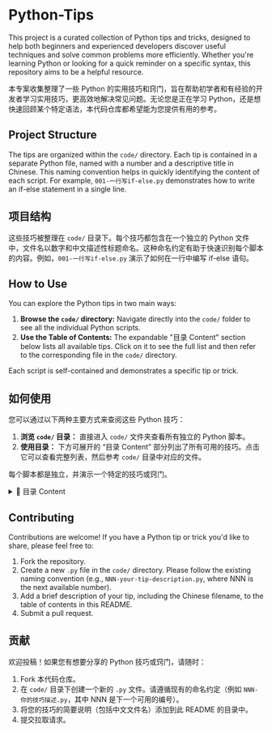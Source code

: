 # Python-Tips

This project is a curated collection of Python tips and tricks, designed to help both beginners and experienced developers discover useful techniques and solve common problems more efficiently. Whether you're learning Python or looking for a quick reminder on a specific syntax, this repository aims to be a helpful resource.

本专案收集整理了一些 Python 的实用技巧和窍门，旨在帮助初学者和有经验的开发者学习实用技巧，更高效地解决常见问题。无论您是正在学习 Python，还是想快速回顾某个特定语法，本代码仓库都希望能为您提供有用的参考。

## Project Structure

The tips are organized within the `code/` directory. Each tip is contained in a separate Python file, named with a number and a descriptive title in Chinese. This naming convention helps in quickly identifying the content of each script. For example, `001-一行写if-else.py` demonstrates how to write an if-else statement in a single line.

## 项目结构

这些技巧被整理在 `code/` 目录下。每个技巧都包含在一个独立的 Python 文件中，文件名以数字和中文描述性标题命名。这种命名约定有助于快速识别每个脚本的内容。例如，`001-一行写if-else.py` 演示了如何在一行中编写 if-else 语句。

## How to Use

You can explore the Python tips in two main ways:
1.  **Browse the `code/` directory:** Navigate directly into the `code/` folder to see all the individual Python scripts.
2.  **Use the Table of Contents:** The expandable "目录 Content" section below lists all available tips. Click on it to see the full list and then refer to the corresponding file in the `code/` directory.

Each script is self-contained and demonstrates a specific tip or trick.

## 如何使用

您可以通过以下两种主要方式来查阅这些 Python 技巧：
1.  **浏览 `code/` 目录：** 直接进入 `code/` 文件夹查看所有独立的 Python 脚本。
2.  **使用目录：** 下方可展开的 “目录 Content” 部分列出了所有可用的技巧。点击它可以查看完整列表，然后参考 `code/` 目录中对应的文件。

每个脚本都是独立，并演示一个特定的技巧或窍门。

<details>
  <summary> 📠 目录 Content</summary>
  
  - 001-一行写if-else  
  - 002-提取字典的key 和 value  
  - 003-分割字符-从右边开始rsplit  
  - 004-在csv中写入固定数据-字典-行-表头-解决空行  
  - 005-爬虫-关闭安全验证verify和安全警告  
  - 006-爬虫-中文乱码的解决方法
  - 007-保留几位小数
  - 008-join拼接列表成字符串-即split用法
  - 009-循环遍历两个列表
  - 010-去掉左右多余的字符-strip
  - 011-csv写入中文乱码-utf-8-sig
  - 012-一行打印-还能进行分行显示
  - 013-特殊字符不转义加r
  - 014-BeautifulSoup-基本语法
  - 015-多线程基本方法
  - 016-关于时间time转换
  - 017-webrowser自动打开系统默认浏览器（自带库）
  - 018-把数转成二进制或者其他进制
  - 019-xpath新知识-模糊匹配-大于第几个的position-通过文本定位
  - 020-格式化输出f-string字符串-居中等
  - 021-函数的参数类型注释-和返回注释
  - 022-将列表或元组或字典中的多个元素进行函数传参
  - 023-函数定长和不定长参数
  - 024-匿名函数lamda基本方法
  - 025-打印进度条-不换行(原位打印)-从行首打印反斜杠r
  - 026-格式化字符串format的另一种用法
  - 027-字符串转base64编码-解码
  - 028-判断文件夹是否存在，否则创建
  - 029-二维码的创建-基本方法
  - 030-文件分批写入-以免文件一次写入过大
  - 031-列出某一类文件（后缀）-列表
  - 032-sqlite3数据库-基础方法
  - 033-从其他文件调用
  - 034-csv表格基本方法
  - 035-两个列表同时循环遍历-zip
  - 036-print()输出到文件
  - 037-python-md5-sha256加密
  - 038-用0填充某个字符串的长度zfill_数字补0
  - 039-用特定字符填充-rjust
  - 040-setcookie请求时添加cookies-session
  - 041-列表倒序-打印索引值
  - 042-自带库hmac-实现MD5加密
  - 043-pyauto基本-按键自动点击-鼠标位置等
  - 044-自带库winsound-提示音
  - 045-从其他文件引入变量
  - 046-从遍历列表运行函数
  - 047-函数装饰器基本
  - 048-回调函数-传参基本
  - 049-多线程示例
  - 050-文件路径不存在-就创建os_path_exist
  - 051-合并两个字典
  - 052-控制台打印不同颜色字符
  - 053-python执行cmd命令两种方法
  - 054-f格式化字符串-遇到本来就有小括号{问题
    
</details>

## Contributing

Contributions are welcome! If you have a Python tip or trick you'd like to share, please feel free to:
1.  Fork the repository.
2.  Create a new `.py` file in the `code/` directory. Please follow the existing naming convention (e.g., `NNN-your-tip-description.py`, where NNN is the next available number).
3.  Add a brief description of your tip, including the Chinese filename, to the table of contents in this README.
4.  Submit a pull request.

## 贡献

欢迎投稿！如果您有想要分享的 Python 技巧或窍门，请随时：
1.  Fork 本代码仓库。
2.  在 `code/` 目录下创建一个新的 `.py` 文件。请遵循现有的命名约定（例如 `NNN-你的技巧描述.py`，其中 NNN 是下一个可用的编号）。
3.  将您的技巧的简要说明（包括中文文件名）添加到此 README 的目录中。
4.  提交拉取请求。
